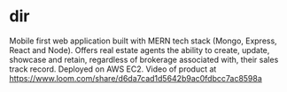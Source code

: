 # dir
Mobile first web application built with MERN tech stack (Mongo, Express, React and Node). Offers real 
estate agents the ability to create, update, showcase and retain, regardless of brokerage associated with, 
their sales track record. Deployed on AWS EC2. Video of product at https://www.loom.com/share/d6da7cad1d5642b9ac0fdbcc7ac8598a
